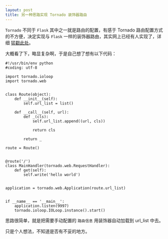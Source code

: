 ```yaml
---
layout: post
title: 另一种思路实现 Tornado 装饰器路由
---
```


`Tornado` 不同于 `Flask` 其中之一就是路由的配置，有感于 Tornado 路由配置方式的不方便，决定实现与 `Flask` 一样的装饰器路由，其实网上已经有人实现了，详细 [猛戳此处](http://www.cnblogs.com/tonyseek/archive/2011/05/27/2062227.html)。

大概看了下，略显复杂啊，于是自己想了想有以下代码：

```
#!/usr/bin/env python
#coding: utf-8

import tornado.ioloop
import tornado.web


class Route(object):
    def __init__(self):
        self.url_list = list()

    def __call__(self, url):
        def _(cls):
            self.url_list.append((url, cls))

            return cls

        return _

route = Route()


@route('/')
class MainHandler(tornado.web.RequestHandler):
    def get(self):
        self.write('hello world')


application = tornado.web.Application(route.url_list)


if __name__ == '__main__':
    application.listen(9997)
    tornado.ioloop.IOLoop.instance().start()
```

思路很简单，就是把需要手动配置的 `路由信息` 用装饰器自动加载到 url_list 中去。

只是个人想法，不知道是否有不妥的地方。